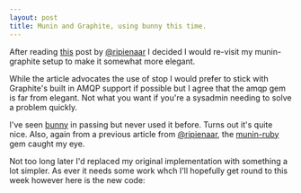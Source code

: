 ```yaml
--- 
layout: post
title: Munin and Graphite, using bunny this time.
---
```


After reading [this](http://www.devco.net/archives/2011/12/11/common-messaging-patterns-using-stomp-%E2%80%93-part-2.php) post by [@ripienaar](https://twitter.com/#!/ripienaar)
I decided I would re-visit my munin-graphite setup to make it somewhat more elegant.

While the article advocates the use of stop I would prefer to stick with Graphite's built in AMQP support if possible but I agree that the amqp gem is far from elegant.
Not what you want if you're a sysadmin needing to solve a problem quickly.

I've seen [bunny](https://github.com/ruby-amqp/bunny/wiki) in passing but never used it before. Turns out it's quite nice. Also, again from a previous article from [@ripienaar](http://www.devco.net/archives/2011/10/02/interact-with-munin-node-from-ruby.php), the [munin-ruby](https://github.com/sosedoff/munin-ruby) gem caught my eye.

Not too long later I'd replaced my original implementation with something a lot simpler. As ever it needs some work whch I'll hopefully get round to this week however here is the new code:

<script src="https://gist.github.com/1463505.js?file=munin-graphite.rb"></script>
